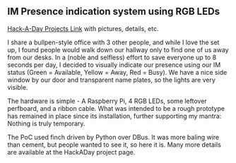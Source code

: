 IM Presence indication system using RGB LEDs
--------------------------------------------
[Hack-A-Day Projects Link](http://hackaday.io/project/1014-IM-Status-Indicator-Nameplates) with pictures, details, etc.

I share a bullpen-style office with 3 other people, and while I love the set up, I found people would walk down our hallway only to find one of us away from our desks. In a (noble and selfless) effort to save everyone up to 8 seconds per day, I decided to visually indicate our presence using our IM status (Green = Available, Yellow = Away, Red = Busy). We have a nice side window by our door and transparent name plates, so the lights are very visible.

The hardware is simple - A Raspberry Pi, 4 RGB LEDs, some leftover perfboard, and a ribbon cable. What was intended to be a rough prototype has remained in place since its installation, further supporting my mantra: Nothing is truly temporary.

The PoC used finch driven by Python over DBus. It was more baling wire than cement, but people wanted to see it, so here it is. Many more details are available at the HackADay project page.
